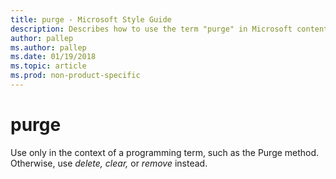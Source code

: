 ```yaml
---
title: purge - Microsoft Style Guide
description: Describes how to use the term "purge" in Microsoft content.
author: pallep
ms.author: pallep
ms.date: 01/19/2018
ms.topic: article
ms.prod: non-product-specific
---
```


# purge

Use only in the context of a programming term, such as the Purge method. Otherwise, use *delete,* *clear,* or *remove* instead. 
